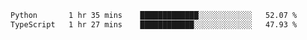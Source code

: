 <!--START_SECTION:waka-->

```txt
Python       1 hr 35 mins    █████████████░░░░░░░░░░░░   52.07 %
TypeScript   1 hr 27 mins    ████████████░░░░░░░░░░░░░   47.93 %
```

<!--END_SECTION:waka-->
